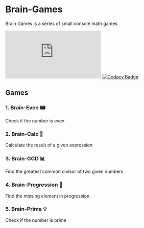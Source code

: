 # Brain-Games
Brain Games is a series of small console math games 

[![GitHub license](https://badgen.net/github/license/Naereen/Strapdown.js)](https://github.com/Naereen/StrapDown.js/blob/master/LICENSE)
[![Codacy Badge](https://app.codacy.com/project/badge/Grade/883df727f81f42268d8f20b754af3f20)](https://www.codacy.com/gh/Amanetes/Brain-Games/dashboard?utm_source=github.com&amp;utm_medium=referral&amp;utm_content=Amanetes/Brain-Games&amp;utm_campaign=Badge_Grade)

## Games

### 1. Brain-Even 📟
Check if the number is even

### 2. Brain-Calc 🧮
Calculate the result of a given expression

### 3. Brain-GCD 📊
Find the greatest common divisor of two given numbers

### 4. Brain-Progression 🎲
Find the missing element in progression

### 5. Brain-Prime 💡
Check if the number is prime
